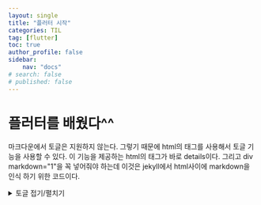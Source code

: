 ```yaml
---
layout: single
title: "플러터 시작"
categories: TIL
tag: [flutter]
toc: true
author_profile: false
sidebar:
    nav: "docs"
# search: false
# published: false
---
```


# 플러터를 배웠다^^

마크다운에서 토글은 지원하지 않는다. 그렇기 때문에 html의 태그를 사용해서 토글 기능을 사용할 수 있다. 이 기능을 제공하는 html의 태그가 바로 details이다. 그리고 div markdown="1"을 꼭 넣어줘야 하는데 이것은 jekyll에서 html사이에 markdown을 인식 하기 위한 코드이다.
<details>
<summary>토글 접기/펼치기</summary>
<div markdown="1">

안녕

</div>
</details>

